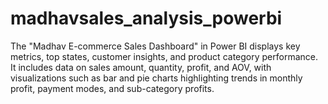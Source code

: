 # madhavsales_analysis_powerbi
The "Madhav E-commerce Sales Dashboard" in Power BI displays key metrics, top states, customer insights, and product category performance. It includes data on sales amount, quantity, profit, and AOV, with visualizations such as bar and pie charts highlighting trends in monthly profit, payment modes, and sub-category profits.
